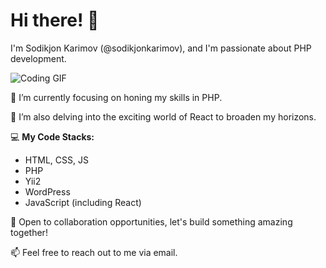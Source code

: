 # Hi there! 👋

I'm Sodikjon Karimov (@sodikjonkarimov), and I'm passionate about PHP development.

![Coding GIF](https://media.giphy.com/media/ZVik7pBtu9dNS/giphy.gif)

👀 I’m currently focusing on honing my skills in PHP.

🌱 I’m also delving into the exciting world of React to broaden my horizons.

💻 **My Code Stacks:**
- HTML, CSS, JS
- PHP
- Yii2
- WordPress
- JavaScript (including React)

💞️ Open to collaboration opportunities, let's build something amazing together!

📫 Feel free to reach out to me via email.

<!---
sodikjonkarimov/sodikjonkarimov is a ✨ special ✨ repository because its `README.md` (this file) appears on your GitHub profile.
You can click the Preview link to take a look at your changes.
--->
